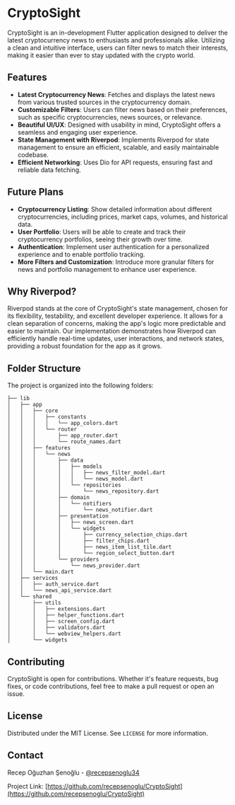 # CryptoSight

CryptoSight is an in-development Flutter application designed to deliver the latest cryptocurrency news to enthusiasts and professionals alike. Utilizing a clean and intuitive interface, users can filter news to match their interests, making it easier than ever to stay updated with the crypto world.

## Features

- **Latest Cryptocurrency News**: Fetches and displays the latest news from various trusted sources in the cryptocurrency domain.
- **Customizable Filters**: Users can filter news based on their preferences, such as specific cryptocurrencies, news sources, or relevance.
- **Beautiful UI/UX**: Designed with usability in mind, CryptoSight offers a seamless and engaging user experience.
- **State Management with Riverpod**: Implements Riverpod for state management to ensure an efficient, scalable, and easily maintainable codebase.
- **Efficient Networking**: Uses Dio for API requests, ensuring fast and reliable data fetching.

## Future Plans

- **Cryptocurrency Listing**: Show detailed information about different cryptocurrencies, including prices, market caps, volumes, and historical data.
- **User Portfolio**: Users will be able to create and track their cryptocurrency portfolios, seeing their growth over time.
- **Authentication**: Implement user authentication for a personalized experience and to enable portfolio tracking.
- **More Filters and Customization**: Introduce more granular filters for news and portfolio management to enhance user experience.

## Why Riverpod?

Riverpod stands at the core of CryptoSight's state management, chosen for its flexibility, testability, and excellent developer experience. It allows for a clean separation of concerns, making the app's logic more predictable and easier to maintain. Our implementation demonstrates how Riverpod can efficiently handle real-time updates, user interactions, and network states, providing a robust foundation for the app as it grows.

## Folder Structure

The project is organized into the following folders:

```text
├── lib
│   ├── app
│   │   ├── core
│   │   │   ├── constants
│   │   │   │   └── app_colors.dart
│   │   │   └── router
│   │   │       ├── app_router.dart
│   │   │       └── route_names.dart
│   │   ├── features
│   │   │   └── news
│   │   │       ├── data
│   │   │       │   ├── models
│   │   │       │   │   ├── news_filter_model.dart
│   │   │       │   │   └── news_model.dart
│   │   │       │   └── repositories
│   │   │       │       └── news_repository.dart
│   │   │       ├── domain
│   │   │       │   └── notifiers
│   │   │       │       └── news_notifier.dart
│   │   │       ├── presentation
│   │   │       │   ├── news_screen.dart
│   │   │       │   └── widgets
│   │   │       │       ├── currency_selection_chips.dart
│   │   │       │       ├── filter_chips.dart
│   │   │       │       ├── news_item_list_tile.dart
│   │   │       │       └── region_select_button.dart
│   │   │       └── providers
│   │   │           └── news_provider.dart
│   │   └── main.dart
│   ├── services
│   │   ├── auth_service.dart
│   │   └── news_api_service.dart
│   └── shared
│       ├── utils
│       │   ├── extensions.dart
│       │   ├── helper_functions.dart
│       │   ├── screen_config.dart
│       │   ├── validators.dart
│       │   └── webview_helpers.dart
│       └── widgets
```


## Contributing

CryptoSight is open for contributions. Whether it's feature requests, bug fixes, or code contributions, feel free to make a pull request or open an issue.

## License

Distributed under the MIT License. See `LICENSE` for more information.

## Contact

Recep Oğuzhan Şenoğlu - [@recepsenoglu34](https://twitter.com/recepsenoglu34)

Project Link: [https://github.com/recepsenoglu/CryptoSight](https://github.com/recepsenoglu/CryptoSight)

